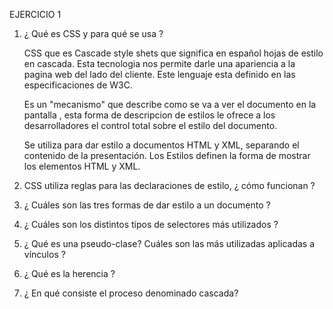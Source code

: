 EJERCICIO 1

1) ¿ Qué es CSS y para qué se usa ? 

    CSS que es Cascade style shets que significa en español hojas de estilo en cascada.
    Esta tecnologia nos permite darle una apariencia a la pagina web del lado del cliente.
    Este lenguaje esta definido en las especificaciones de W3C.

    Es un "mecanismo" que describe como se va a ver el documento en la pantalla , esta forma de descripcion de estilos le ofrece a los desarrolladores el control total sobre el estilo del documento.

    Se utiliza para dar estilo a documentos HTML y XML, separando el contenido de la  presentación. Los Estilos definen la forma de mostrar los elementos HTML y XML.

2) CSS utiliza reglas para las declaraciones de estilo, ¿ cómo funcionan ?

    


3) ¿ Cuáles son las tres formas de dar estilo a un documento ?
4) ¿ Cuáles son los distintos tipos de selectores más utilizados ? 
5) ¿ Qué es una pseudo-clase? Cuáles son las más utilizadas aplicadas a vínculos ?
6) ¿ Qué es la herencia ?
7) ¿ En qué consiste el proceso denominado cascada?
